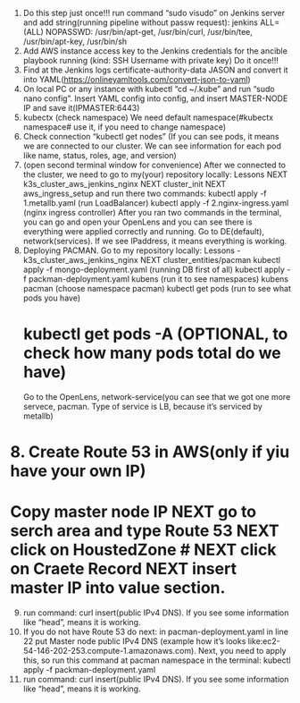1. Do this step just once!!! run command “sudo visudo” on Jenkins server and add string(running pipeline without passw request):
   jenkins ALL=(ALL) NOPASSWD: /usr/bin/apt-get, /usr/bin/curl, /usr/bin/tee, /usr/bin/apt-key, /usr/bin/sh
2. Add AWS instance access key to the Jenkins credentials for the ancible playbook running (kind: SSH Username with private key) Do it once!!!
3. Find at the Jenkins logs certificate-authority-data JASON and convert it into YAML(https://onlineyamltools.com/convert-json-to-yaml)
4. On local PC or any instance with kubectl “cd ~/.kube” and run “sudo nano config”. Insert YAML config into config, and insert  MASTER-NODE IP and save it(IPMASTER:6443)
6. kubectx (check namespace) We need default namespace(#kubectx namespace# use it, if you need to change namespace)
5. Check connection “kubectl get nodes” (If you can see pods, it means we are connected to our cluster. We can see information for each pod like name, status, roles, age, and version)
6. (open second terminal window for convenience) After we connected to the cluster, we need to go to my(your) repository locally: Lessons NEXT k3s_cluster_aws_jenkins_nginx NEXT cluster_init  NEXT  aws_ingress_setup and run there two commands:
   kubectl apply -f 1.metallb.yaml (run LoadBalancer)
   kubectl apply -f 2.nginx-ingress.yaml (nginx ingress controller)
After you ran two commands in the terminal, you can go and open your OpenLens and you can see there is everything were applied correctly and running. Go to DE(default), network(services). If we see IPaddress, it means everything is working.
8. Deploying PACMAN. Go to my repository locally: Lessons - k3s_cluster_aws_jenkins_nginx NEXT cluster_entities/pacman
     kubectl apply -f mongo-deployment.yaml (running DB first of all)
     kubectl apply -f packman-deployment.yaml
     kubens (run it to see namespaces)
     kubens pacman (choose namespace pacman)
     kubectl get pods (run to see what pods you have)
     # kubectl get pods -A (OPTIONAL, to check how many pods total do we have)
     Go to the OpenLens, network-service(you can see that we got one more servece, pacman. Type of service is LB, because it’s
     serviced by metallb)
#  8.  Create Route 53 in AWS(only if yiu have your own IP)
#  Copy master node IP NEXT go to serch area and type Route 53 NEXT click on HoustedZone #  NEXT click on Craete Record NEXT insert master IP into value section.
9. run command: curl insert(public IPv4 DNS). If you see some information like “head”, means it is working.
10. If you do not have Route 53 do next: in pacman-deployment.yaml in line 22 put Master node public IPv4 DNS (example how it’s looks like:ec2-54-146-202-253.compute-1.amazonaws.com). Next, you need to apply this, so run this command at pacman namespace in the terminal: kubectl apply -f packman-deployment.yaml
11. run command: curl insert(public IPv4 DNS). If you see some information like “head”, means it is working.